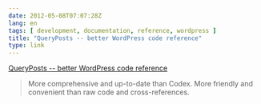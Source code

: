 ```yaml
---
date: 2012-05-08T07:07:28Z
lang: en
tags: [ development, documentation, reference, wordpress ]
title: "QueryPosts -- better WordPress code reference"
type: link
---
```


[QueryPosts -- better WordPress code reference](http://queryposts.com/)

> More comprehensive and up-to-date than Codex. More friendly and
> convenient than raw code and cross-references.

